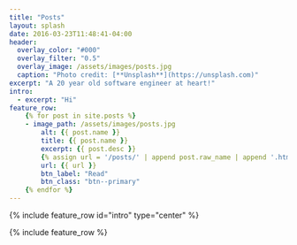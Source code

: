 ```yaml
---
title: "Posts"
layout: splash
date: 2016-03-23T11:48:41-04:00
header:
  overlay_color: "#000"
  overlay_filter: "0.5"
  overlay_image: /assets/images/posts.jpg
  caption: "Photo credit: [**Unsplash**](https://unsplash.com)"
excerpt: "A 20 year old software engineer at heart!"
intro:
  - excerpt: "Hi"
feature_row:
    {% for post in site.posts %}
    - image_path: /assets/images/posts.jpg
        alt: {{ post.name }}
        title: {{ post.name }}
        excerpt: {{ post.desc }}
        {% assign url = '/posts/' | append post.raw_name | append '.html' %}
        url: {{ url }}
        btn_label: "Read"
        btn_class: "btn--primary"
    {% endfor %}
---
```


{% include feature_row id="intro" type="center" %}

{% include feature_row %}
